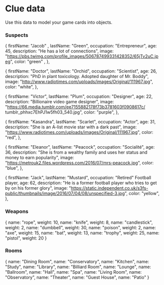 # Clue data

Use this data to model your game cards into objects.

### Suspects


{
  firstName: "Jacob" ,
  lastName: "Green",
  occupation: "Entrepreneur",
  age: 45,
  description: "He has a lot of connections",
  image: "https://pbs.twimg.com/profile_images/506787499331428352/65jTv2uC.jpeg",
  color: "green" ,
},


{
  firstName: "Doctor",
  lastName: "Orchid",
  occupation: "Scientist",
  age: 26,
  description: "PhD in plant toxicology. Adopted daughter of Mr. Boddy",
  image: "http://www.radiotimes.com/uploads/images/Original/111967.jpg",
  color: "white",
},



{
  firstName: "Victor",
  lastName: "Plum",
  occupation: "Designer",
  age: 22,
  description: "Billionaire video game designer",
  image: "https://66.media.tumblr.com/ee7155882178f73b3781603f0908617c/  tumblr_phhxc7EhPJ1w5fh03_540.jpg",
  color: "purple",
},


{
  firstName: "Kasandra",
  lastName: "Scarlet",
  occupation: "Actor",
  age: 31,
  description: "She is an A-list movie star with a dark past",
  image: "https://www.radiotimes.com/uploads/images/Original/111967.jpg",
  color: "red",
},


{
  firstName: "Eleanor",
  lastName: "Peacock",
  occupation: "Socialité",
  age: 36,
  description: "She is from a wealthy family and uses her status and money to earn    popularity",
  image: "https://metrouk2.files.wordpress.com/2016/07/mrs-peacock.jpg",
  color: "blue",
},


{
  firstName: "Jack",
  lastName: "Mustard",
  occupation: "Retired" Football player,
  age: 62,
  description: "He is a former football player who tries to get by on his former glory",
  image: "https://static.independent.co.uk/s3fs-public/thumbnails/image/2016/07/04/08/unspecified-3.jpg",
  color: "yellow",
},

### Weapons
{
name: "rope",  weight: 10,
name: "knife",  weight: 8,
name: "candlestick",  weight: 2,
name: "dumbbell",  weight: 30,
name: "poison",  weight: 2,
name: "axe",  weight: 15,
name: "bat",  weight: 13,
name: "trophy",  weight: 25,
name: "pistol",  weight: 20
}
### Rooms

{
  name: "Dining Room",
  name: "Conservatory",
  name: "Kitchen",
  name: "Study",
  name: "Library",
  name: "Billiard Room",
  name: "Lounge",
  name: "Ballroom",
  name: "Hall",
  name: "Spa",
  name: "Living Room",
  name: "Observatory",
  name: "Theater",
  name: "Guest House",
  name: "Patio"
}